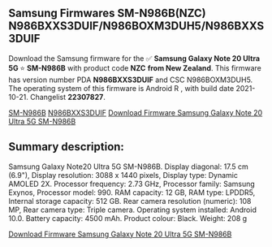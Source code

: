 <h2>Samsung Firmwares SM-N986B(NZC) N986BXXS3DUIF/N986BOXM3DUH5/N986BXXS3DUIF</h2>
Download the Samsung firmware for the ✅ <strong>Samsung Galaxy Note 20 Ultra 5G </strong> ⭐ <strong>SM-N986B</strong> with product code <strong>NZC</strong> <strong> from New Zealand</strong>. This firmware has version number PDA <strong>N986BXXS3DUIF</strong> and CSC N986BOXM3DUH5. The operating system of this firmware is Android R , with build date 2021-10-21. Changelist <strong>22307827</strong>.


[SM-N986B](https://samfirm.shop/samsung/model/SM-N986B)
[N986BXXS3DUIF](https://samfirm.shop/samsung/pda/N986BXXS3DUIF)
[Download Firmware Samsung Galaxy Note 20 Ultra 5G SM-N986B](https://samfirm.shop/samsung/firmware/467073)
<h2>Summary description:</h2>
<p>Samsung Galaxy Note20 Ultra 5G SM-N986B. Display diagonal: 17.5 cm (6.9"), Display resolution: 3088 x 1440 pixels, Display type: Dynamic AMOLED 2X. Processor frequency: 2.73 GHz, Processor family: Samsung Exynos, Processor model: 990. RAM capacity: 12 GB, RAM type: LPDDR5, Internal storage capacity: 512 GB. Rear camera resolution (numeric): 108 MP, Rear camera type: Triple camera. Operating system installed: Android 10.0. Battery capacity: 4500 mAh. Product colour: Black. Weight: 208 g</p>


[Download Firmware Samsung Galaxy Note 20 Ultra 5G SM-N986B](https://samfirm.shop/samsung/firmware/467073)
